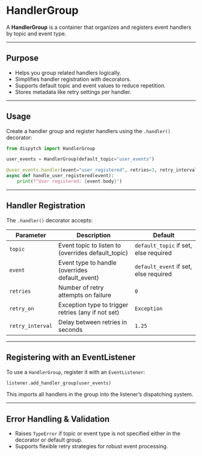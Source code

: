 # HandlerGroup

A **HandlerGroup** is a container that organizes and registers event handlers by topic and event type.

---

## Purpose

- Helps you group related handlers logically.
- Simplifies handler registration with decorators.
- Supports default topic and event values to reduce repetition.
- Stores metadata like retry settings per handler.

---

## Usage

Create a handler group and register handlers using the `.handler()` decorator:

```python
from dispytch import HandlerGroup

user_events = HandlerGroup(default_topic="user_events")

@user_events.handler(event="user_registered", retries=3, retry_interval=2.0)
async def handle_user_registered(event):
    print(f"User registered: {event.body}")
```

---

## Handler Registration

The `.handler()` decorator accepts:

| Parameter        | Description                                         | Default                               |
| ---------------- | --------------------------------------------------- | ------------------------------------- |
| `topic`          | Event topic to listen to (overrides default\_topic) | `default_topic` if set, else required |
| `event`          | Event type to handle (overrides default\_event)     | `default_event` if set, else required |
| `retries`        | Number of retry attempts on failure                 | `0`                                   |
| `retry_on`       | Exception type to trigger retries (any if not set)  | `Exception`                           |
| `retry_interval` | Delay between retries in seconds                    | `1.25`                                |

---

## Registering with an EventListener

To use a `HandlerGroup`, register it with an `EventListener`:

```python
listener.add_handler_group(user_events)
```

This imports all handlers in the group into the listener’s dispatching system.

---

## Error Handling & Validation

* Raises `TypeError` if topic or event type is not specified either in the decorator or default group.
* Supports flexible retry strategies for robust event processing.

